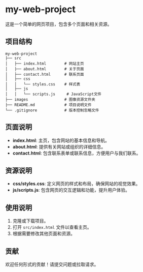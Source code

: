 # my-web-project

这是一个简单的网页项目，包含多个页面和相关资源。

## 项目结构

```
my-web-project
├── src
│   ├── index.html        # 网站主页
│   ├── about.html        # 关于页面
│   ├── contact.html      # 联系页面
│   ├── css
│   │   └── styles.css    # 样式表
│   ├── js
│   │   └── scripts.js     # JavaScript文件
├── images                # 图像资源文件夹
├── README.md             # 项目说明文件
└── .gitignore            # 版本控制忽略文件
```

## 页面说明

- **index.html**: 主页，包含网站的基本信息和导航。
- **about.html**: 提供有关网站或组织的详细信息。
- **contact.html**: 包含联系表单或联系信息，方便用户与我们联系。

## 资源说明

- **css/styles.css**: 定义网页的样式和布局，确保网站的视觉效果。
- **js/scripts.js**: 包含网页的交互逻辑和功能，提升用户体验。

## 使用说明

1. 克隆或下载项目。
2. 打开 `src/index.html` 文件以查看主页。
3. 根据需要修改其他页面和资源。

## 贡献

欢迎任何形式的贡献！请提交问题或拉取请求。
